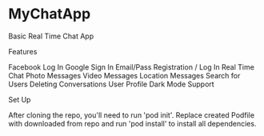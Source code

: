 # MyChatApp
Basic Real Time Chat App

Features

Facebook Log In
Google Sign In
Email/Pass Registration / Log In
Real Time Chat
Photo Messages
Video Messages
Location Messages
Search for Users
Deleting Conversations
User Profile
Dark Mode Support

Set Up

After cloning the repo, you'll need to run 'pod init'. Replace created Podfile with downloaded from repo and run 'pod install' to install all dependencies.
